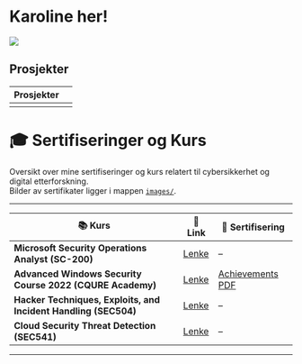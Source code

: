 # Karoline her!
<a href="https://www.linkedin.com/in/karoline-hjelmeland-57b5761a5/"><img src="https://img.shields.io/badge/-LinkedIn-0072b1?&style=for-the-badge&logo=linkedin&logoColor=white" /></a>

## Prosjekter

| Prosjekter                                  |                            |
|---------------------------------------------|----------------------------|
|                                             |                            |


# 🎓 Sertifiseringer og Kurs

Oversikt over mine sertifiseringer og kurs relatert til cybersikkerhet og digital etterforskning.  
Bilder av sertifikater ligger i mappen [`images/`](./images).

---

| 📚 Kurs | 🔗 Link | 📄 Sertifisering     |
|-----------|--------------|------------------------|
| **Microsoft Security Operations Analyst (SC-200)** | [Lenke](https://learn.microsoft.com/en-us/training/courses/sc-200t00) | – |
| **Advanced Windows Security Course 2022 (CQURE Academy)** | [Lenke](https://cqureacademy.com/cyber-security-training/advanced-windows-security-course-for-2022/) | [Achievements PDF](achivements.pdf) |
| **Hacker Techniques, Exploits, and Incident Handling (SEC504)** | [Lenke](https://www.sans.org/cyber-security-courses/hacker-techniques-incident-handling) | – |
| **Cloud Security Threat Detection (SEC541)** | [Lenke](https://www.sans.org/cyber-security-courses/cloud-security-threat-detection) | – |

---



